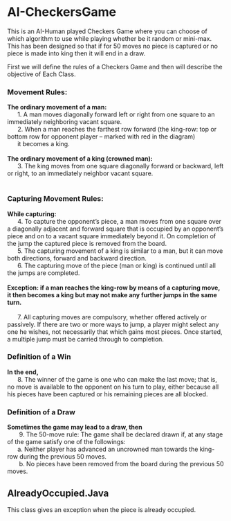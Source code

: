 # AI-CheckersGame
This is an AI-Human played Checkers Game where you can choose of which algorithm to use while playing whether be it random or mini-max.
This has been designed so that if for 50 moves no piece is captured or no piece is made into king then it will end in a draw.

First we will define the rules of a Checkers Game and then will describe the objective of Each Class.

### Movement Rules:
 **The ordinary movement of a man:**<br />
   &nbsp;&nbsp;&nbsp;&nbsp;&nbsp;&nbsp;1. A man moves diagonally forward left or right from one square to an immediately
           neighboring vacant square.<br />
   &nbsp;&nbsp;&nbsp;&nbsp;&nbsp;&nbsp;2. When a man reaches the farthest row forward (the king-row: top or bottom row
          for opponent player – marked with red in the diagram)</br>&nbsp;&nbsp;&nbsp;&nbsp;&nbsp;&nbsp;it becomes a king.<br /><br />
 **The ordinary movement of a king (crowned man):**<br />
    &nbsp;&nbsp;&nbsp;&nbsp;&nbsp;&nbsp;3. The king moves from one square diagonally forward or backward, left or right, to
       an immediately neighbor vacant square.<br /><br />

### Capturing Movement Rules:<br />
**While capturing:**<br />
    &nbsp;&nbsp;&nbsp;&nbsp;&nbsp;&nbsp;4. To capture the opponent’s piece, a man moves from one square over a diagonally
        adjacent and forward square that is occupied by an opponent’s piece and on to a
        vacant square immediately beyond it. On completion of the jump the captured
        piece is removed from the board.<br />
    &nbsp;&nbsp;&nbsp;&nbsp;&nbsp;&nbsp;5. The capturing movement of a king is similar to a man, but it can move both
        directions, forward and backward direction.<br />
    &nbsp;&nbsp;&nbsp;&nbsp;&nbsp;&nbsp;6. The capturing move of the piece (man or king) is continued until all the jumps are
        completed.<br /><br />
**Exception: if a man reaches the king-row by means of a capturing move, it then becomes
a king but may not make any further jumps in the same turn.**<br /><br />
    &nbsp;&nbsp;&nbsp;&nbsp;&nbsp;&nbsp;7. All capturing moves are compulsory, whether offered actively or passively. If
        there are two or more ways to jump, a player might select any one he wishes, not
        necessarily that which gains most pieces. Once started, a multiple jump must be
        carried through to completion.<br />
        
### Definition of a Win

**In the end,**<br />
     &nbsp;&nbsp;&nbsp;&nbsp;&nbsp;&nbsp;8. The winner of the game is one who can make the last move; that is, no move is
available to the opponent on his turn to play, either because all his pieces have
been captured or his remaining pieces are all blocked.<br />
### Definition of a Draw

**Sometimes the game may lead to a draw, then**<br />
    &nbsp;&nbsp;&nbsp;&nbsp;&nbsp;&nbsp; 9. The 50-move rule: The game shall be declared drawn if, at any stage of the game
         satisfy one of the followings:<br />
       &nbsp;&nbsp;&nbsp;&nbsp;&nbsp;&nbsp;a. Neither player has advanced an uncrowned man towards the king-row
during the previous 50 moves.<br />
      &nbsp;&nbsp;&nbsp;&nbsp;&nbsp;&nbsp; b. No pieces have been removed from the board during the previous 50
moves.<br />

## AlreadyOccupied.Java
This class gives an exception when the piece is already occupied.
